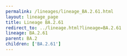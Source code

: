 ```yaml
---
permalink: /lineages/lineage_BA.2.61.html
layout: lineage_page
title: Lineage BA.2.61
redirect_to: ../lineage.html?lineage=BA.2.61
lineage: BA.2.61
parent: BA.2
children: ['BA.2.61']
---
```

